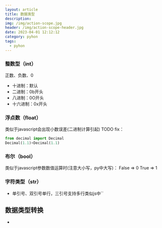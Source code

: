 ```yaml
---
layout: article
title: 数据类型
description: 
img: /img/action-scope.jpg
header: /img/action-scope-header.jpg
date: 2023-04-01 12:12:12
category: pyhon
tags:
  - pyhon
---
```


### 整数型（int）

正数、负数、0
- 十进制：默认
- 二进制：0b开头
- 八进制：0O开头
- 十六进制：0x开头


### 浮点数（float）

类似于javascript会出现小数误差(二进制计算引起) TODO
fix：
```py
from decimal import Decimal
Decimal(1.1)+Decimal(1.1)
```

### 布尔（bool）

类似于javascript参数数值运算时(注意大小写，py中大写)：
False => 0
True => 1

### 字符类型（str）

- 单引号、双引号单行，三引号支持多行类似js中``



## 数据类型转换

- 


